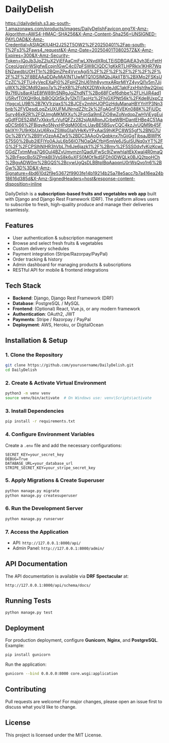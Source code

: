 # DailyDelish
https://dailydelish.s3.ap-south-1.amazonaws.com/products/images/DailyDelishFavicon.png?X-Amz-Algorithm=AWS4-HMAC-SHA256&X-Amz-Content-Sha256=UNSIGNED-PAYLOAD&X-Amz-Credential=ASIAQKIU4H2J252T5OW2%2F20250401%2Fap-south-1%2Fs3%2Faws4_request&X-Amz-Date=20250401T080257Z&X-Amz-Expires=300&X-Amz-Security-Token=IQoJb3JpZ2luX2VjEFAaCmFwLXNvdXRoLTEiSDBGAiEA3yh3EcFetHCceoUgsVrWSlgfwEcpjn1GwC4c07pFSW8CIQDC1gKkRTLHPRkIx1KHR7WqEN2awdbUOHT1n%2BQmZPe4VyrxAgi5%2F%2F%2F%2F%2F%2F%2F%2F%2F%2F8BEAAaDDAyMjA1NTUwMTQ1OSIMQbJAkllTB%2BXMo2FSKsUCzZC%2FTU4yVecEXaPi0%2FpHZ2hU61hh8yymxARprMlYZ4yyQl1v5m7JijuWX%2BCMd92aqo7a%2FeXB%2FpNX2DWxjkxIeJdC1aklFzxHlsh9w2Qiixc9x7f6Us8arA1zE8fW89hSNRgJgjZhdNT%2Bo68FCef6dhbe%2FLHJiR4ad1U5RyfTOXQH9oLIbBOQGt5k3y12kTITaoHz%2FhjGXPNt56k%2FKde8UxpCziYqgcxLU9B%2B7KV1rziaxS%2BJCEy2mhHJOPGzHduManaHBYYnYP3Nn3bnb%2FVDesdLoqZxUXUFMJNrndZZfc2k%2FoAGnF5VEKn088K%2FiUDc5ury46xR2R%2FQUmgMKMXXu%2FonSa9mEZiO8wZoNydopZwHVjEygEuiqGdfFDE524M7vXkkvfLrVufQFZz282sjAtARpnJCrbeWBHDantEHBe4C51AaqDCSt66%2FBjqyAo5NyxHPdqM00EnLUavBE5BSuyCQC4kzJvUQM9b45FbkIXYr7U9rKbUxU6RxxZSWqGIaIVHkKvYPxAaiS9hjKPC8WS5gf%2BNG7UOc%2BYV%2B9YvOzoA4Zw5%2BDC3AAoOvQqbknx7hGijGgTjbsaJBWPKS75S0%2Bub2IEFlYo0AJuL6b56IO7NOaQACfbH5mVe6JSuISUNq0xYT%2FG%2F%2FCPSlhNIHR3hVbL7h6Je6jazk1%2F%2Bmv%2F5SS0dvfyKjzKcwLGGdZTxtmMya7Q6OuI4BZvUmvmzn1QadUFwSc9jZwwhlaltEkXwaI4R0maQ%2BrFeqcBo5lZPmkBI3VsS8k6uXFS0MOt1kdSFDh0DWQLk0BJQ2tpoHCh%2BgvADW0m%2BGQS%2BcywUgQsDLBBtplBqAapqnU0rWsQvo1n6%2BGw%3D%3D&X-Amz-Signature=4bd610d2f9e53672f9903fe14b19214b25a78e5acc7b7a416ea24b18616d385d&X-Amz-SignedHeaders=host&response-content-disposition=inline


DailyDelish is a **subscription-based fruits and vegetables web app** built with Django and Django Rest Framework (DRF). The platform allows users to subscribe to fresh, high-quality produce and manage their deliveries seamlessly.

## Features
- User authentication & subscription management
- Browse and select fresh fruits & vegetables
- Custom delivery schedules
- Payment integration (Stripe/Razorpay/PayPal)
- Order tracking & history
- Admin dashboard for managing products & subscriptions
- RESTful API for mobile & frontend integrations

## Tech Stack
- **Backend**: Django, Django Rest Framework (DRF)
- **Database**: PostgreSQL / MySQL
- **Frontend**: (Optional) React, Vue.js, or any modern framework
- **Authentication**: OAuth2, JWT
- **Payments**: Stripe / Razorpay / PayPal
- **Deployment**: AWS, Heroku, or DigitalOcean

## Installation & Setup

### 1. Clone the Repository
```sh
git clone https://github.com/yourusername/DailyDelish.git
cd DailyDelish
```

### 2. Create & Activate Virtual Environment
```sh
python3 -m venv venv
source venv/bin/activate  # On Windows use: venv\Scripts\activate
```

### 3. Install Dependencies
```sh
pip install -r requirements.txt
```

### 4. Configure Environment Variables
Create a `.env` file and add the necessary configurations:
```
SECRET_KEY=your_secret_key
DEBUG=True
DATABASE_URL=your_database_url
STRIPE_SECRET_KEY=your_stripe_secret_key
```

### 5. Apply Migrations & Create Superuser
```sh
python manage.py migrate
python manage.py createsuperuser
```

### 6. Run the Development Server
```sh
python manage.py runserver
```

### 7. Access the Application
- API: `http://127.0.0.1:8000/api/`
- Admin Panel: `http://127.0.0.1:8000/admin/`

## API Documentation
The API documentation is available via **DRF Spectacular** at:
```
http://127.0.0.1:8000/api/schema/docs/
```

## Running Tests
```sh
python manage.py test
```

## Deployment
For production deployment, configure **Gunicorn**, **Nginx**, and **PostgreSQL**. Example:
```sh
pip install gunicorn
```
Run the application:
```sh
gunicorn --bind 0.0.0.0:8000 core.wsgi:application
```

## Contributing
Pull requests are welcome! For major changes, please open an issue first to discuss what you’d like to change.

## License
This project is licensed under the MIT License.
